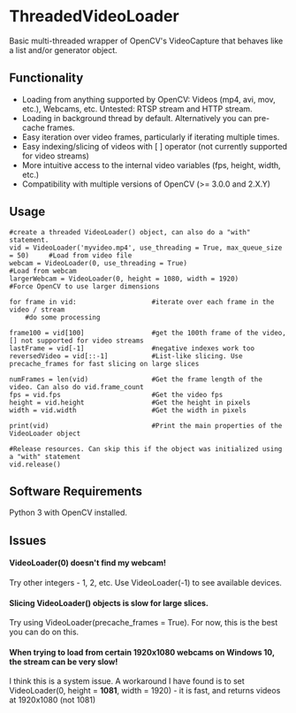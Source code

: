 # ThreadedVideoLoader
Basic multi-threaded wrapper of OpenCV's VideoCapture that behaves like a list and/or generator object.

## Functionality
* Loading from anything supported by OpenCV: Videos (mp4, avi, mov, etc.), Webcams, etc. Untested: RTSP stream and HTTP stream.
* Loading in background thread by default. Alternatively you can pre-cache frames.
* Easy iteration over video frames, particularly if iterating multiple times.
* Easy indexing/slicing of videos with [ ] operator (not currently supported for video streams)
* More intuitive access to the internal video variables (fps, height, width, etc.)
* Compatibility with multiple versions of OpenCV (>= 3.0.0 and 2.X.Y)

## Usage
    #create a threaded VideoLoader() object, can also do a "with" statement.
    vid = VideoLoader('myvideo.mp4', use_threading = True, max_queue_size = 50)     #Load from video file
    webcam = VideoLoader(0, use_threading = True)                                   #Load from webcam
    largerWebcam = VideoLoader(0, height = 1080, width = 1920)                      #Force OpenCV to use larger dimensions
    
    for frame in vid:                   #iterate over each frame in the video / stream
        #do some processing
    
    frame100 = vid[100]                 #get the 100th frame of the video, [] not supported for video streams
    lastFrame = vid[-1]                 #negative indexes work too
    reversedVideo = vid[::-1]           #List-like slicing. Use precache_frames for fast slicing on large slices

    numFrames = len(vid)                #Get the frame length of the video. Can also do vid.frame_count
    fps = vid.fps                       #Get the video fps
    height = vid.height                 #Get the height in pixels
    width = vid.width                   #Get the width in pixels

    print(vid)                          #Print the main properties of the VideoLoader object
      
    #Release resources. Can skip this if the object was initialized using a "with" statement
    vid.release()

## Software Requirements
Python 3 with OpenCV installed.

## Issues
#### VideoLoader(0) doesn't find my webcam!
Try other integers - 1, 2, etc. Use VideoLoader(-1) to see available devices.

#### Slicing VideoLoader() objects is slow for large slices.
Try using VideoLoader(precache_frames = True). For now, this is the best you can do on this.

#### When trying to load from certain 1920x1080 webcams on Windows 10, the stream can be very slow!
I think this is a system issue. A workaround I have found is to set VideoLoader(0, height = **1081**, width = 1920) - it is fast, and returns videos at 1920x1080 (not 1081)
